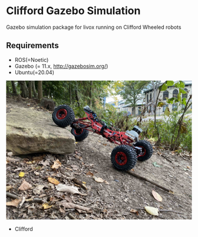 # Clifford Gazebo Simulation
Gazebo simulation package for livox running on Clifford Wheeled robots

## Requirements
- ROS(=Noetic)
- Gazebo (= 11.x, http://gazebosim.org/)
- Ubuntu(=20.04)


![](resources/clifford_robot.jpg)
- Clifford



